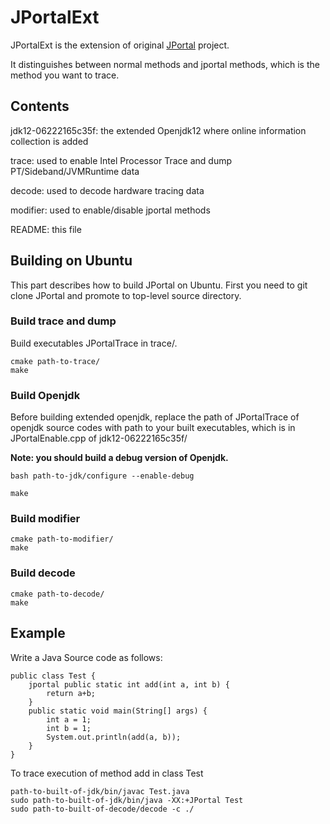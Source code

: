 # JPortalExt

​JPortalExt is the extension of original [JPortal](https://github.com/JPortal-system/system) project.

It distinguishes between normal methods and jportal methods, which is the method you want to trace.

## Contents

​jdk12-06222165c35f:     the extended Openjdk12 where online information collection is added

​trace:                  used to enable Intel Processor Trace and dump PT/Sideband/JVMRuntime data

​decode:                 used to decode hardware tracing data

modifier:               used to enable/disable jportal methods

​README:                 this file

## Building on Ubuntu

This part describes how to build JPortal on Ubuntu. First you need to git clone JPortal and promote to top-level source directory.

### Build trace and dump

Build executables JPortalTrace in trace/.
```
cmake path-to-trace/
make
```

### Build Openjdk

​Before building extended openjdk, replace the path of JPortalTrace of openjdk source codes with path to your built executables, which is in JPortalEnable.cpp of ​jdk12-06222165c35f/

**Note: you should build a debug version of Openjdk.**

```
bash path-to-jdk/configure --enable-debug

make
```
### Build modifier
```
cmake path-to-modifier/
make
```
### Build decode
```
cmake path-to-decode/
make
```

## Example
Write a Java Source code as follows:

```
public class Test {
    jportal public static int add(int a, int b) {
        return a+b;
    }
    public static void main(String[] args) {
        int a = 1;
        int b = 1;
        System.out.println(add(a, b));
    }
}
```

To trace execution of method add in class Test
```
path-to-built-of-jdk/bin/javac Test.java
sudo path-to-built-of-jdk/bin/java -XX:+JPortal Test
sudo path-to-built-of-decode/decode -c ./
```
